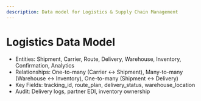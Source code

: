 ```yaml
---
description: Data model for Logistics & Supply Chain Management
---
```


# Logistics Data Model
- Entities: Shipment, Carrier, Route, Delivery, Warehouse, Inventory, Confirmation, Analytics
- Relationships: One-to-many (Carrier <-> Shipment), Many-to-many (Warehouse <-> Inventory), One-to-many (Shipment <-> Delivery)
- Key Fields: tracking_id, route_plan, delivery_status, warehouse_location
- Audit: Delivery logs, partner EDI, inventory ownership
